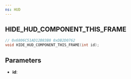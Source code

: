```yaml
---
ns: HUD
---
```

## HIDE_HUD_COMPONENT_THIS_FRAME

```c
// 0x6806C51AD12B83B8 0xDB2D0762
void HIDE_HUD_COMPONENT_THIS_FRAME(int id);
```


## Parameters
* **id**: 

